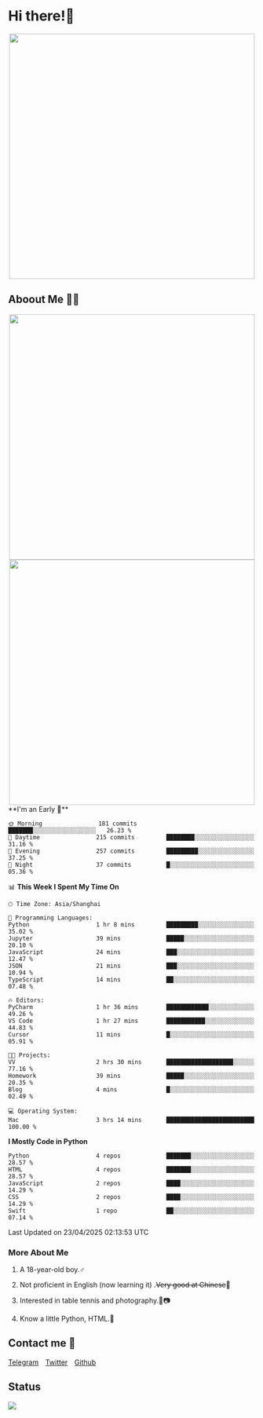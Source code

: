 # Hi there!🎉

<div align=center><img src="https://count.getloli.com/get/@Cicada000?theme=moebooru" width=500px></div>

## Aboout Me 👀💦

<div align=center>
<img src="https://github-readme-stats.vercel.app/api?username=Cicada000&show_icons=true&theme=tokyonight" width=500px>
<br>
<img src="https://github-readme-stats.vercel.app/api/top-langs/?username=Cicada000&show_icons=true&theme=tokyonight&layout=compact" width=500px>
</div>
<!--START_SECTION:waka-->
**I'm an Early 🐤** 

```text
🌞 Morning                181 commits         ███████░░░░░░░░░░░░░░░░░░   26.23 % 
🌆 Daytime                215 commits         ████████░░░░░░░░░░░░░░░░░   31.16 % 
🌃 Evening                257 commits         █████████░░░░░░░░░░░░░░░░   37.25 % 
🌙 Night                  37 commits          █░░░░░░░░░░░░░░░░░░░░░░░░   05.36 % 
```


📊 **This Week I Spent My Time On** 

```text
🕑︎ Time Zone: Asia/Shanghai

💬 Programming Languages: 
Python                   1 hr 8 mins         █████████░░░░░░░░░░░░░░░░   35.02 % 
Jupyter                  39 mins             █████░░░░░░░░░░░░░░░░░░░░   20.10 % 
JavaScript               24 mins             ███░░░░░░░░░░░░░░░░░░░░░░   12.47 % 
JSON                     21 mins             ███░░░░░░░░░░░░░░░░░░░░░░   10.94 % 
TypeScript               14 mins             ██░░░░░░░░░░░░░░░░░░░░░░░   07.48 % 

🔥 Editors: 
PyCharm                  1 hr 36 mins        ████████████░░░░░░░░░░░░░   49.26 % 
VS Code                  1 hr 27 mins        ███████████░░░░░░░░░░░░░░   44.83 % 
Cursor                   11 mins             █░░░░░░░░░░░░░░░░░░░░░░░░   05.91 % 

🐱‍💻 Projects: 
VV                       2 hrs 30 mins       ███████████████████░░░░░░   77.16 % 
Homework                 39 mins             █████░░░░░░░░░░░░░░░░░░░░   20.35 % 
Blog                     4 mins              █░░░░░░░░░░░░░░░░░░░░░░░░   02.49 % 

💻 Operating System: 
Mac                      3 hrs 14 mins       █████████████████████████   100.00 % 
```

**I Mostly Code in Python** 

```text
Python                   4 repos             ███████░░░░░░░░░░░░░░░░░░   28.57 % 
HTML                     4 repos             ███████░░░░░░░░░░░░░░░░░░   28.57 % 
JavaScript               2 repos             ████░░░░░░░░░░░░░░░░░░░░░   14.29 % 
CSS                      2 repos             ████░░░░░░░░░░░░░░░░░░░░░   14.29 % 
Swift                    1 repo              ██░░░░░░░░░░░░░░░░░░░░░░░   07.14 % 
```




 Last Updated on 23/04/2025 02:13:53 UTC
<!--END_SECTION:waka-->

### More About Me

1. A 18-year-old boy.♂

2. Not proficient in English (now learning it) .~~Very good at Chinese~~🤣

3. Interested in table tennis and photography.🏓📷

4. Know a little Python, HTML.🐍


## Contact me 💬

[Telegram](https://t.me/CicadaLYW)&emsp;[Twitter](https://twitter.com/Cicada0001)&emsp;[Github](https://github.com/Cicada000)

## Status
<img src="https://weather-icon.journeyad.repl.co/@hangzhou?v=1" align="left">







